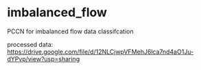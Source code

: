 # imbalanced_flow
PCCN for imbalanced flow data classifcation


processed data: https://drive.google.com/file/d/12NLCjwpVFMehJ6lca7nd4aO1Ju-dYPvp/view?usp=sharing
